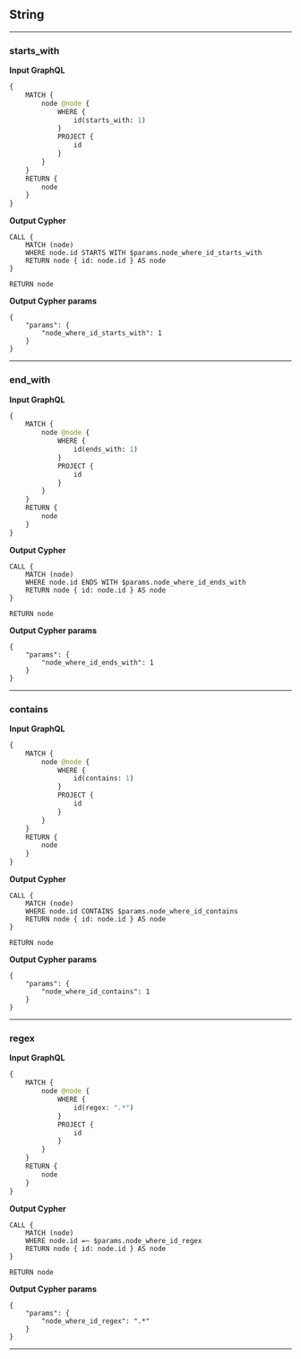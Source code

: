 ## String

---

### starts_with

**Input GraphQL**

```graphql
{
    MATCH {
        node @node {
            WHERE {
                id(starts_with: 1)
            }
            PROJECT {
                id
            }
        }
    }
    RETURN {
        node
    }
}
```

**Output Cypher**

```cypher
CALL {
    MATCH (node)
    WHERE node.id STARTS WITH $params.node_where_id_starts_with
    RETURN node { id: node.id } AS node
}

RETURN node
```

**Output Cypher params**

```params
{
    "params": {
        "node_where_id_starts_with": 1
    }
}
```

---

### end_with

**Input GraphQL**

```graphql
{
    MATCH {
        node @node {
            WHERE {
                id(ends_with: 1)
            }
            PROJECT {
                id
            }
        }
    }
    RETURN {
        node
    }
}
```

**Output Cypher**

```cypher
CALL {
    MATCH (node)
    WHERE node.id ENDS WITH $params.node_where_id_ends_with
    RETURN node { id: node.id } AS node
}

RETURN node
```

**Output Cypher params**

```params
{
    "params": {
        "node_where_id_ends_with": 1
    }
}
```

---

### contains

**Input GraphQL**

```graphql
{
    MATCH {
        node @node {
            WHERE {
                id(contains: 1)
            }
            PROJECT {
                id
            }
        }
    }
    RETURN {
        node
    }
}
```

**Output Cypher**

```cypher
CALL {
    MATCH (node)
    WHERE node.id CONTAINS $params.node_where_id_contains
    RETURN node { id: node.id } AS node
}

RETURN node
```

**Output Cypher params**

```params
{
    "params": {
        "node_where_id_contains": 1
    }
}
```

---

### regex

**Input GraphQL**

```graphql
{
    MATCH {
        node @node {
            WHERE {
                id(regex: ".*")
            }
            PROJECT {
                id
            }
        }
    }
    RETURN {
        node
    }
}
```

**Output Cypher**

```cypher
CALL {
    MATCH (node)
    WHERE node.id =~ $params.node_where_id_regex
    RETURN node { id: node.id } AS node
}

RETURN node
```

**Output Cypher params**

```params
{
    "params": {
        "node_where_id_regex": ".*"
    }
}
```

---
